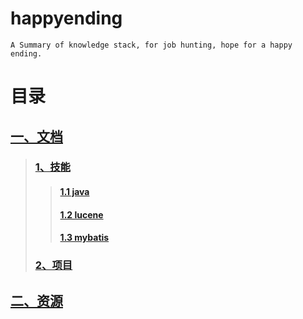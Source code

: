 <a id="markdown-happyending" name="happyending"></a>
# happyending
    A Summary of knowledge stack, for job hunting, hope for a happy ending. 

<a id="markdown-目录" name="目录"></a>
# 目录
<a id="markdown-一文档doc" name="一文档doc"></a>
## [一、文档](doc)  
>### [1、技能](doc/技能)  
>>#### [1.1 java](doc/技能/java)  
>>####   [1.2 lucene](doc/技能/lucene)  
>>####   [1.3 mybatis](doc/技能/mybatis)  
>### [2、项目](doc/项目)  

<a id="markdown-二资源resource" name="二资源resource"></a>
## [二、资源](resource)  

